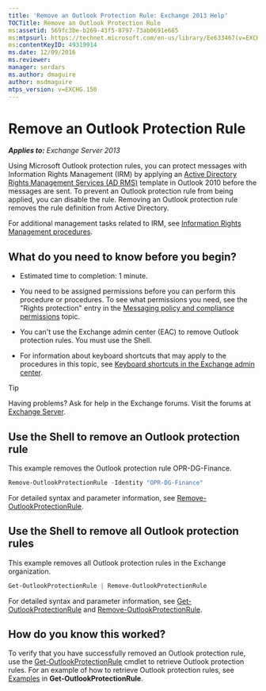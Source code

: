 ```yaml
---
title: 'Remove an Outlook Protection Rule: Exchange 2013 Help'
TOCTitle: Remove an Outlook Protection Rule
ms:assetid: 569fc3be-b269-43f5-8797-73ab0691e685
ms:mtpsurl: https://technet.microsoft.com/en-us/library/Ee633467(v=EXCHG.150)
ms:contentKeyID: 49319914
ms.date: 12/09/2016
ms.reviewer: 
manager: serdars
ms.author: dmaguire
author: msdmaguire
mtps_version: v=EXCHG.150
---
```


# Remove an Outlook Protection Rule

_**Applies to:** Exchange Server 2013_

Using Microsoft Outlook protection rules, you can protect messages with Information Rights Management (IRM) by applying an [Active Directory Rights Management Services (AD RMS)](https://technet.microsoft.com/en-us/library/hh831364.aspx) template in Outlook 2010 before the messages are sent. To prevent an Outlook protection rule from being applied, you can disable the rule. Removing an Outlook protection rule removes the rule definition from Active Directory.

For additional management tasks related to IRM, see [Information Rights Management procedures](information-rights-management-procedures-exchange-2013-help.md).

## What do you need to know before you begin?

- Estimated time to completion: 1 minute.

- You need to be assigned permissions before you can perform this procedure or procedures. To see what permissions you need, see the "Rights protection" entry in the [Messaging policy and compliance permissions](messaging-policy-and-compliance-permissions-exchange-2013-help.md) topic.

- You can't use the Exchange admin center (EAC) to remove Outlook protection rules. You must use the Shell.

- For information about keyboard shortcuts that may apply to the procedures in this topic, see [Keyboard shortcuts in the Exchange admin center](keyboard-shortcuts-in-the-exchange-admin-center-2013-help.md).

> [!TIP]
> Having problems? Ask for help in the Exchange forums. Visit the forums at [Exchange Server](https://go.microsoft.com/fwlink/p/?linkid=60612).

## Use the Shell to remove an Outlook protection rule

This example removes the Outlook protection rule OPR-DG-Finance.

```powershell
Remove-OutlookProtectionRule -Identity "OPR-DG-Finance"
```

For detailed syntax and parameter information, see [Remove-OutlookProtectionRule](https://technet.microsoft.com/en-us/library/dd297961\(v=exchg.150\)).

## Use the Shell to remove all Outlook protection rules

This example removes all Outlook protection rules in the Exchange organization.

```powershell
Get-OutlookProtectionRule | Remove-OutlookProtectionRule
```

For detailed syntax and parameter information, see [Get-OutlookProtectionRule](https://technet.microsoft.com/en-us/library/dd298004\(v=exchg.150\)) and [Remove-OutlookProtectionRule](https://technet.microsoft.com/en-us/library/dd297961\(v=exchg.150\)).

## How do you know this worked?

To verify that you have successfully removed an Outlook protection rule, use the [Get-OutlookProtectionRule](https://technet.microsoft.com/en-us/library/dd298004\(v=exchg.150\)) cmdlet to retrieve Outlook protection rules. For an example of how to retrieve Outlook protection rules, see [Examples](https://technet.microsoft.com/en-us/dd298004\(exchg.150\)#examples) in **Get-OutlookProtectionRule**.
